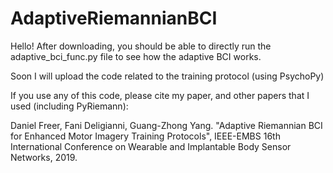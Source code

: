 # AdaptiveRiemannianBCI

Hello! After downloading, you should be able to directly run the adaptive_bci_func.py file to see how the adaptive BCI works.

Soon I will upload the code related to the training protocol (using PsychoPy)

If you use any of this code, please cite my paper, and other papers that I used (including PyRiemann):

Daniel Freer, Fani Deligianni, Guang-Zhong Yang. "Adaptive Riemannian BCI for Enhanced Motor Imagery Training Protocols", IEEE-EMBS 16th International Conference on Wearable and Implantable Body Sensor Networks, 2019.
